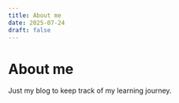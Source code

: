 ```yaml
---
title: About me
date: 2025-07-24
draft: false
---
```

# About me

Just my blog to keep track of my learning journey.